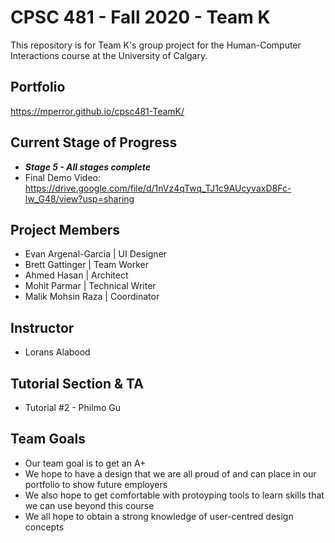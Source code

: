 # CPSC 481 - Fall 2020 - Team K
This repository is for Team K's group project for the Human-Computer Interactions course at the University of Calgary.

## Portfolio ##
https://mperror.github.io/cpsc481-TeamK/

## Current Stage of Progress
* ___Stage 5 - All stages complete___
* Final Demo Video: https://drive.google.com/file/d/1nVz4qTwq_TJ1c9AUcyvaxD8Fc-lw_G48/view?usp=sharing

## Project Members
* Evan Argenal-Garcia | UI Designer
* Brett Gattinger | Team Worker
* Ahmed Hasan | Architect 
* Mohit Parmar | Technical Writer
* Malik Mohsin Raza | Coordinator

## Instructor
* Lorans Alabood 

## Tutorial Section & TA
* Tutorial #2 - Philmo Gu

## Team Goals
- Our team goal is to get an A+
- We hope to have a design that we are all proud of and can place in our portfolio to show future employers
- We also hope to get comfortable with protoyping tools to learn skills that we can use beyond this course
- We all hope to obtain a strong knowledge of user-centred design concepts
